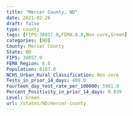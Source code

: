 ```yaml
---
title: "Mercer County, ND"
date: 2021-02-26
draft: false
type: county
tags: [FIPS:38057.0,FEMA:8.0,Non-core,Green]
categories: [ND]
County: Mercer County
State: ND
FIPS: 38057.0
FEMA_Region: 8.0
Population: 8187.0
NCHS_Urban_Rural_Classification: Non-core
Tests_in_prior_14_days: 488.0
Fourteen_day_test_rate_per_100000: 5961.0
Percent_Positivity_in_prior_14_days: 0.039
Level: Green
url: /states/ND/mercer-county
---
```



